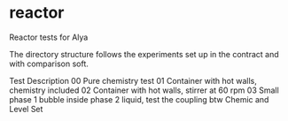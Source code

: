reactor
=======

Reactor tests for Alya

The directory structure follows the experiments set up in the contract and with comparison soft.

Test  Description
00    Pure chemistry test
01    Container with hot walls, chemistry included
02    Container with hot walls, stirrer at 60 rpm
03    Small phase 1 bubble inside phase 2 liquid, test the coupling btw Chemic and Level Set
